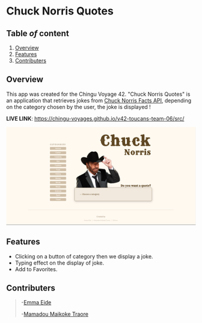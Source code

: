 # Chuck Norris Quotes

## Table *of* content
1. [Overview](#overview)
1. [Features](#features)
1. [Contributers](#contributers)

## Overview

This app was created for the Chingu Voyage 42. "Chuck Norris Quotes" is an application that retrieves jokes from  [Chuck Norris Facts API](https://api.chucknorris.io/), depending on the category chosen by the user, the joke is displayed !

**LIVE LINK**: https://chingu-voyages.github.io/v42-toucans-team-06/src/

[![overview](./src/assets/images/screenshot.png)](https://chingu-voyages.github.io/v42-toucans-team-06/src/)


## Features
- Clicking on a button of category then we display a joke.
- Typing effect on the display of joke.
- Add to Favorites.

## Contributers
> -[Emma Eide](https://github.com/emmaelisabetheide)
>
> -[Mamadou Maikoke Traore](https://github.com/MaikoCode)

